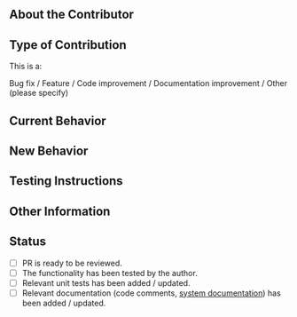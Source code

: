 <!--
Before you open a PR, be sure to read our Contribution guidelines:
https://sofie-automation.github.io/sofie-core/docs/for-developers/contribution-guidelines
-->

## About the Contributor

<!--
Tell us who / which organization you are representing, and how the Sofie team will be able to contact you.
Example: "This pull request is posted on behalf of the NRK."
-->

## Type of Contribution

This is a:

<!-- (pick one) -->

Bug fix / Feature / Code improvement / Documentation improvement / Other (please specify)

## Current Behavior

<!--
Please describe how things worked before this PR.
If it's a bug fixe: Describe the bug (what was happening?)
-->

## New Behavior

<!--
What is the new behavior?
-->

## Testing Instructions

<!--
Please provide some instructions and other information for how to verify that the feature works.
Examples:
* "Do a Take for a part that contains an adlib, verify that the adlib plays out."
* "Open the Switchboard panel and toggle a route, verify that the route toggles in the GUI."
* "This feature also affects 'feature X', so that needs to be tested for regressions as well."
-->

## Other Information

<!-- The more information you can provide, the easier the pull request will be to merge -->

## Status

<!--
Before you open the PR, make sure the items below are done.
If they're not, please open the PR as a Draft.
-->

- [ ] PR is ready to be reviewed.
- [ ] The functionality has been tested by the author.
- [ ] Relevant unit tests has been added / updated.
- [ ] Relevant documentation (code comments, [system documentation](https://sofie-automation.github.io/sofie-core/)) has been added / updated.
